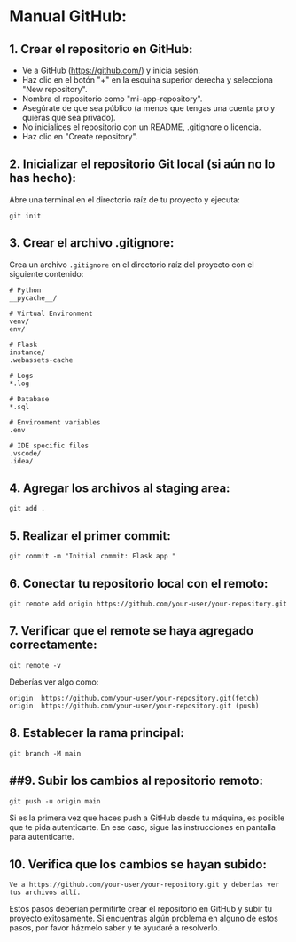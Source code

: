# Manual GitHub:

## 1. Crear el repositorio en GitHub:
   - Ve a GitHub (https://github.com/) y inicia sesión.
   - Haz clic en el botón "+" en la esquina superior derecha y selecciona "New repository".
   - Nombra el repositorio como "mi-app-repository".
   - Asegúrate de que sea público (a menos que tengas una cuenta pro y quieras que sea privado).
   - No inicialices el repositorio con un README, .gitignore o licencia.
   - Haz clic en "Create repository".

## 2. Inicializar el repositorio Git local (si aún no lo has hecho):
   Abre una terminal en el directorio raíz de tu proyecto y ejecuta:
   ```
   git init
   ```

## 3. Crear el archivo .gitignore:
   Crea un archivo `.gitignore` en el directorio raíz del proyecto con el siguiente contenido:

```text
# Python
__pycache__/

# Virtual Environment
venv/
env/

# Flask
instance/
.webassets-cache

# Logs
*.log

# Database
*.sql

# Environment variables
.env

# IDE specific files
.vscode/
.idea/
```

## 4. Agregar los archivos al staging area:
   ```
   git add .
   ```

## 5. Realizar el primer commit:
   ```
   git commit -m "Initial commit: Flask app "
   ```

## 6. Conectar tu repositorio local con el remoto:
   ```
   git remote add origin https://github.com/your-user/your-repository.git
   ```

## 7. Verificar que el remote se haya agregado correctamente:
   ```
   git remote -v
   ```
   Deberías ver algo como:
   ```
   origin  https://github.com/your-user/your-repository.git(fetch)
   origin  https://github.com/your-user/your-repository.git (push)
   ```

## 8. Establecer la rama principal:
   ```
   git branch -M main
   ```

## ##9. Subir los cambios al repositorio remoto:
   ```
   git push -u origin main
   ```

Si es la primera vez que haces push a GitHub desde tu máquina, es posible que te pida autenticarte. En ese caso, sigue las instrucciones en pantalla para autenticarte.

## 10. Verifica que los cambios se hayan subido:
    Ve a https://github.com/your-user/your-repository.git y deberías ver tus archivos allí.

Estos pasos deberían permitirte crear el repositorio en GitHub y subir tu proyecto exitosamente. Si encuentras algún problema en alguno de estos pasos, por favor házmelo saber y te ayudaré a resolverlo.